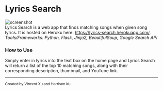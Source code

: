 # Lyrics Search
![screenshot](http://tinyimg.io/i/86eeoMS.png)  
Lyrics Search is a web app that finds matching songs when given song lyrics. It is hosted on Heroku here: https://lyrics-search.herokuapp.com/.  
*Tools/Frameworks: Python, Flask, Jinja2, BeautifulSoup, Google Search API*

### How to Use
Simply enter in lyrics into the text box on the home page and Lyrics Search will return a list of the top 10 matching songs, along with their corresponding description, thumbnail, and YouTube link.

---
<sup>Created by Vincent Xu and Harrison Ku</sup>